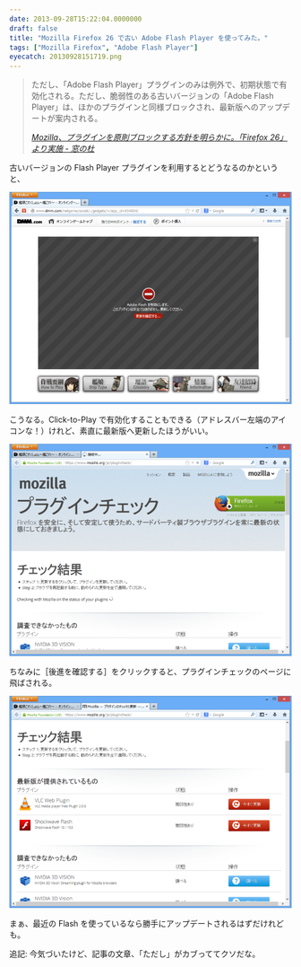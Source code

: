 ```yaml
---
date: 2013-09-28T15:22:04.0000000
draft: false
title: "Mozilla Firefox 26 で古い Adobe Flash Player を使ってみた。"
tags: ["Mozilla Firefox", "Adobe Flash Player"]
eyecatch: 20130928151719.png
---
```


<blockquote cite="http://www.forest.impress.co.jp/docs/news/20130926_617005.html">
<p>ただし、「Adobe Flash Player」プラグインのみは例外で、初期状態で有効化される。ただし、脆弱性のある古いバージョンの「Adobe Flash Player」は、ほかのプラグインと同様ブロックされ、最新版へのアップデートが案内される。</p>

<cite><a href="http://www.forest.impress.co.jp/docs/news/20130926_617005.html">Mozilla&#x3001;&#x30D7;&#x30E9;&#x30B0;&#x30A4;&#x30F3;&#x3092;&#x539F;&#x5247;&#x30D6;&#x30ED;&#x30C3;&#x30AF;&#x3059;&#x308B;&#x65B9;&#x91DD;&#x3092;&#x660E;&#x3089;&#x304B;&#x306B;&#x3002;&#x300C;Firefox 26&#x300D;&#x3088;&#x308A;&#x5B9F;&#x65BD; - &#x7A93;&#x306E;&#x675C;</a></cite>
</blockquote>
<p>古いバージョンの Flash Player プラグインを利用するとどうなるのかというと、</p><p><span itemscope itemtype="http://schema.org/Photograph"><img src="20130928151719.png" alt="f:id:daruyanagi:20130928151719p:plain" title="f:id:daruyanagi:20130928151719p:plain" class="hatena-fotolife" itemprop="image"></span></p><p>こうなる。Click-to-Play で有効化することもできる（アドレスバー左端のアイコンな！）けれど、素直に最新版へ更新したほうがいい。</p><p><span itemscope itemtype="http://schema.org/Photograph"><img src="20130928151803.png" alt="f:id:daruyanagi:20130928151803p:plain" title="f:id:daruyanagi:20130928151803p:plain" class="hatena-fotolife" itemprop="image"></span></p><p>ちなみに［後進を確認する］をクリックすると、プラグインチェックのページに飛ばされる。</p><p><span itemscope itemtype="http://schema.org/Photograph"><img src="20130928151856.png" alt="f:id:daruyanagi:20130928151856p:plain" title="f:id:daruyanagi:20130928151856p:plain" class="hatena-fotolife" itemprop="image"></span></p><p>まぁ、最近の Flash を使っているなら勝手にアップデートされるはずだけれども。</p><p>追記: 今気づいたけど、記事の文章、「ただし」がカブっててクソだな。</p>
